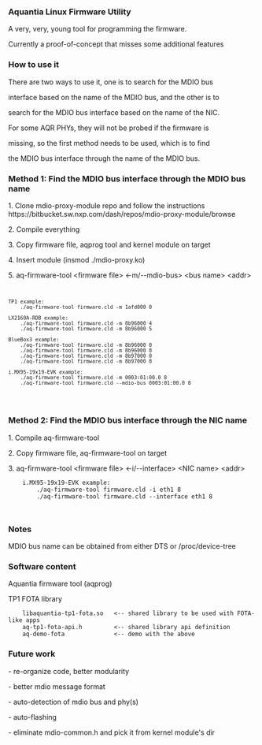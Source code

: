 <h3>Aquantia Linux Firmware Utility</h3>
<p> A very, very, young tool for programming the firmware.
<p> Currently a proof-of-concept that misses some additional features
<p>
<h3> How to use it </h3>
<p> There are two ways to use it, one is to search for the MDIO bus
<p> interface based on the name of the MDIO bus, and the other is to
<p> search for the MDIO bus interface based on the name of the NIC.
<p> For some AQR PHYs, they will not be probed if the firmware is
<p> missing, so the first method needs to be used, which is to find
<p> the MDIO bus interface through the name of the MDIO bus.
<p>

<h3> Method 1: Find the MDIO bus interface through the MDIO bus name </h3>
<p>1. Clone mdio-proxy-module repo and follow the instructions 
<url>https://bitbucket.sw.nxp.com/dash/repos/mdio-proxy-module/browse</url>

<p>2. Compile everything
<p>3. Copy firmware file, aqprog tool and kernel module on target
<p>4. Insert module (insmod ./mdio-proxy.ko)
<p>5. aq-firmware-tool &lt;firmware file&gt; &lt;-m/--mdio-bus&gt; &lt;bus name&gt; &lt;addr&gt;
<code><pre>

	TP1 example:
		./aq-firmware-tool firmware.cld -m 1afd000 0
	
	LX2160A-RDB example:
		./aq-firmware-tool firmware.cld -m 8b96000 4
		./aq-firmware-tool firmware.cld -m 8b96000 5

	BlueBox3 example:
		./aq-firmware-tool firmware.cld -m 8b96000 0
		./aq-firmware-tool firmware.cld -m 8b96000 8
		./aq-firmware-tool firmware.cld -m 8b97000 0
		./aq-firmware-tool firmware.cld -m 8b97000 8

	i.MX95-19x19-EVK example:
		./aq-firmware-tool firmware.cld -m 0003:01:00.0 8
		./aq-firmware-tool firmware.cld --mdio-bus 0003:01:00.0 8

</pre></code>

<h3> Method 2: Find the MDIO bus interface through the NIC name </h3>
<p>1. Compile aq-firmware-tool
<p>2. Copy firmware file, aq-firmware-tool on target
<p>3. aq-firmware-tool &lt;firmware file&gt; &lt;-i/--interface&gt; &lt;NIC name&gt; &lt;addr&gt;
<code><pre>
	i.MX95-19x19-EVK example:
		./aq-firmware-tool firmware.cld -i eth1 8
		./aq-firmware-tool firmware.cld --interface eth1 8

</pre></code>

<h3>Notes</h3>

<p>MDIO bus name can be obtained from either DTS or /proc/device-tree</p>

<h3>Software content</h3>

<p>Aquantia firmware tool (aqprog)

<p>TP1 FOTA library
<code><pre>
	libaquantia-tp1-fota.so   <-- shared library to be used with FOTA-like apps
	aq-tp1-fota-api.h         <-- shared library api definition
	aq-demo-fota              <-- demo with the above
</pre></code>

<h3>Future work</h3>
<p>     - re-organize code, better modularity
<p>     - better mdio message format
<p>     - auto-detection of mdio bus and phy(s)
<p>     - auto-flashing
<p>	- eliminate mdio-common.h and pick it from kernel module's dir

